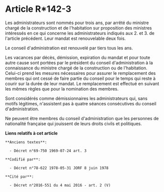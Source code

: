 # Article R*142-3

Les administrateurs sont nommés pour trois ans, par arrêté du ministre chargé de la construction et de l'habitation sur
proposition des ministres intéressés en ce qui concerne les administrateurs indiqués aux 2. et 3. de l'article précédent.
Leur mandat est renouvelable deux fois.

Le conseil d'administration est renouvelé par tiers tous les ans.

Les vacances par décès, démission, expiration du mandat et pour toute autre cause sont portées par le président du conseil
d'administration à la connaissance du ministre chargé de la construction ou de l'habitation. Celui-ci prend les mesures
nécessaires pour assurer le remplacement des membres qui ont cessé de faire partie du conseil pour le temps qui reste à
courir sur la durée de leur mandat. Le remplacement est effectué en suivant les mêmes règles que pour la nomination des
membres.

Sont considérés comme démissionnaires les administrateurs qui, sans motifs légitimes, n'assistent pas à quatre séances
consécutives du conseil d'administration.

Ne peuvent être membres du conseil d'administration que les personnes de nationalité française qui jouissent de leurs droits
civils et politiques.

**Liens relatifs à cet article**

	**Anciens textes**:

	  - Décret n°69-750 1969-07-24 art. 3

	**Codifié par**:

	  - Décret n°78-622 1978-05-31 JORF 8 juin 1978

	**Cité par**:

	  - Décret n°2016-551 du 4 mai 2016 - art. 2 (V)
